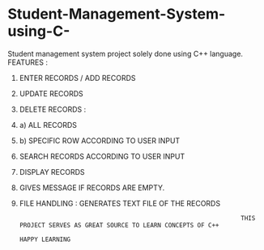 # Student-Management-System-using-C-
Student management system project solely done using C++ language.
FEATURES :
1) ENTER RECORDS / ADD RECORDS
2) UPDATE RECORDS
3) DELETE RECORDS :
4) a) ALL RECORDS
5) b) SPECIFIC ROW ACCORDING TO USER INPUT
6) SEARCH RECORDS ACCORDING TO USER INPUT
7) DISPLAY RECORDS
8) GIVES MESSAGE IF RECORDS ARE EMPTY.
9) FILE HANDLING : GENERATES TEXT FILE OF THE RECORDS

                                                                    THIS PROJECT SERVES AS GREAT SOURCE TO LEARN CONCEPTS OF C++            
                                                                                     HAPPY LEARNING
